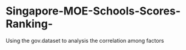 # Singapore-MOE-Schools-Scores-Ranking-
Using the gov.dataset to analysis the correlation among factors
